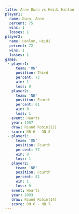 ```yaml
---
title: Anne Dunn vs Heidi Hanlon
player1:             
  name: Dunn, Anne   
  percent: 75        
  wins: 1            
  losses: 1          
player2:             
  name: Hanlon, Heidi
  percent: 72        
  wins: 1            
  losses: 1          
games:
 - player1:         
     team: 'ON'     
     position: Third
     percent: 73    
     win: 1         
     loss: 0        
   player2:          
     team: 'NB'      
     position: Fourth
     percent: 61     
     win: 0          
     loss: 1         
   event: Hearts        
   year: 1987           
   draw: Round Robin(12)
   score: NB 6 - ON 8   
 - player1:          
     team: 'ON'      
     position: Fourth
     percent: 77     
     win: 0          
     loss: 1         
   player2:          
     team: 'NB'      
     position: Fourth
     percent: 82     
     win: 1          
     loss: 0         
   event: Hearts        
   year: 2003           
   draw: Round Robin(14)
   score: ON 6 - NB 7   
---
```

